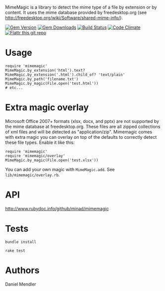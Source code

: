 MimeMagic is a library to detect the mime type of a file by extension or by content. It uses the mime database
provided by freedesktop.org (see http://freedesktop.org/wiki/Software/shared-mime-info/).

[![Gem Version](https://img.shields.io/gem/v/mimemagic.svg)](http://rubygems.org/gems/mimemagic)
[![Gem Downloads](https://img.shields.io/gem/dt/mimemagic.svg)](http://rubygems.org/gems/mimemagic)
[![Build Status](https://secure.travis-ci.org/minad/mimemagic.svg?branch=master)](http://travis-ci.org/minad/mimemagic) [![Code Climate](https://codeclimate.com/github/minad/mimemagic.svg)](https://codeclimate.com/github/minad/mimemagic)
[![Flattr this git repo](http://api.flattr.com/button/flattr-badge-large.png)](https://flattr.com/submit/auto?user_id=min4d&url=https://github.com/minad/mimemagic&title=MimeMagic&language=&tags=github&category=software)

Usage
=====

    require 'mimemagic'
    MimeMagic.by_extension('html').text?
    MimeMagic.by_extension('.html').child_of? 'text/plain'
    MimeMagic.by_path('filename.txt')
    MimeMagic.by_magic(File.open('test.html'))
    # etc...

Extra magic overlay
=====

Microsoft Office 2007+ formats (xlsx, docx, and pptx) are not supported by the mime database at freedesktop.org. These files are all zipped collections of xml files and will be detected as "application/zip". Mimemagic comes with extra magic you can overlay on top of the defaults to correctly detect these file types. Enable it like this:

    require 'mimemagic'
    require 'mimemagic/overlay'
    MimeMagic.by_magic(File.open('test.xlsx'))

You can add your own magic with `MimeMagic.add`. See `lib/mimemagic/overlay.rb`.

API
===

http://www.rubydoc.info/github/minad/mimemagic

Tests
=====

```
bundle install

rake test
```

Authors
=======

Daniel Mendler
